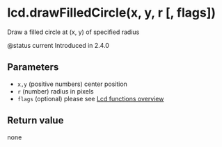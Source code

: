# lcd.drawFilledCircle\(x, y, r \[, flags\]\)

Draw a filled circle at \(x, y\) of specified radius

@status current Introduced in 2.4.0

## Parameters

* `x,y` \(positive numbers\) center position
* `r` \(number\) radius in pixels
* `flags` \(optional\) please see [Lcd functions overview](https://github.com/EdgeTX/lua-reference-guide/tree/4528a8bc59edf04ef7d8ea8367b679d1c99f568e/part_iii_-_opentx_lua_api_reference/lcd-functions-less-than-greater-than-luadoc-begin-lcd/lcd_functions-overview.html)

## Return value

none

